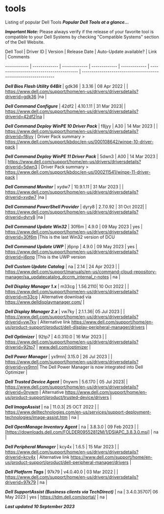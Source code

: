 # tools
Listing of popular Dell Tools
***Popular Dell Tools at a glance...*** 

 

***Important Note:*** Please always verify if the release of your favorite tool is compatible to your Dell Systems by checking "Compatible Systems" section of the Dell Website.  

 

Dell Tool | Driver ID | Version | Release Date | Auto-Update available? | Link | Comments 

------------ | ------------- | ------------- | ------------- | ------------- | ----------------------------------------- | ---------------------------------------------------------------- 

***Dell Bios Flash Utility 64Bit*** | gdk36 | 3.3.16 | 08 Apr 2022 | | https://www.dell.com/support/home/en-us/drivers/driversdetails?driverid=gdk36 |na | 

***Dell Command Configure*** | 42df2 | 4.10.1.11 | 31 Mar 2023| | https://www.dell.com/support/home/en-us/drivers/driversdetails?driverid=42df2|na | 

***Dell Command Deploy WinPE 10 Driver Pack*** | f8jyy | A30 | 14 Mar 2023 | | https://www.dell.com/support/home/en-us/drivers/driversdetails?driverid=f8jyy | Driver Pack summary > https://www.dell.com/support/kbdoc/en-us/000108642/winpe-10-driver-pack | 

***Dell Command Deploy WinPE 11 Driver Pack*** | 5dwn3 | A00 | 14 Mar 2023 | | https://www.dell.com/support/home/en-us/drivers/driversdetails?driverid=5dwn3 | Driver Pack summary > https://www.dell.com/support/kbdoc/en-us/000211541/winpe-11-driver-pack | 

***Dell Command Monitor*** | xydw7 | 10.9.1.11 | 31 Mar 2023 | | https://www.dell.com/support/home/en-us/drivers/driversdetails?driverid=xydw7 |na | 

***Dell Command PowerShell Provider*** | dyry8 | 2.7.0.92 | 31 Oct 2022| | https://www.dell.com/support/home/en-us/drivers/driversdetails?driverid=dyry8 |na | 

***Dell Command Update Win32*** | 30f6m | 4.9.0 | 09 May 2023 | yes | https://www.dell.com/support/home/en-us/drivers/driversdetails?driverid=30f6m |This is the last Win32 version of DCU 

***Dell Command Update UWP*** | j6pnp | 4.9.0 | 09 May 2023 | yes | https://www.dell.com/support/home/en-us/drivers/driversdetails?driverid=j6pnp |This is the UWP version 

***Dell Custom Update Catalog*** | na | 2.14 | 24 Apr 2023 | | https://www.dell.com/support/manuals/en-us/command-cloud-repository-manager/sa_updatecatalog_dccrm_internal_r-notes | na | 

***Dell Display Manager 1.x*** | m33cg | 1.56.2110| 10 Oct 2022 | | https://www.dell.com/support/home/en-us/drivers/driversdetails?driverid=m33cg | Alternative download via https://www.delldisplaymanager.com/ |  

***Dell Display Manager 2.x*** | vw7ky | 2.1.1.36| 05 Jul 2023 | | https://www.dell.com/support/home/en-us/drivers/driversdetails?driverid=vw7ky | Alternative link https://www.dell.com/support/home/en-us/product-support/product/dell-display-peripheral-manager/drivers |  

***Dell Optimizer*** | 92tp7 | 4.0.310.0 | 16 Mar 2023 |  | https://www.dell.com/support/home/en-us/drivers/driversdetails?driverid=92tp7 | www.dell.com/optimizer | 

***Dell Power Manager*** | yx9mn| 3.15.0 | 26 Jul 2023 | | https://www.dell.com/support/home/en-us/drivers/driversdetails?driverid=yx9mn| The Dell Power Manager is now integrated into Dell Optimizer | 

***Dell Trusted Device Agent*** | 0nywm | 5.6.170 | 05 Jul 2023| | https://www.dell.com/support/home/en-us/drivers/driversdetails?driverid=0nywm | Alternative https://www.dell.com/support/home/en-us/product-support/product/trusted-device/drivers | 

***Dell ImageAssist*** | na | 11.0.3| 25 OCT 2022 | | https://www.delltechnologies.com/en-us/services/support-deployment-technologies/image-assist.htm | na | 

***Dell OpenManage Inventory Agent*** | na | 3.8.3.0 | 09 Feb 2023 | | [https://downloads.dell.com/FOLDER09552812M/1/DSIAPC_3.8.3.0.msi] | na | 

***Dell Peripheral Manager*** | kcy4x | 1.6.5 | 15 Mar 2023 | | https://www.dell.com/support/home/en-us/drivers/driversdetails?driverid=kcy4x | Alternative link https://www.dell.com/support/home/en-us/product-support/product/dell-peripheral-manager/drivers | 

***Dell Platform Tags*** | 97k79 | v4.0.40.0 | 03 Mar 2022 | | https://www.dell.com/support/home/en-us/drivers/driversdetails?driverid=97k79 | na | 

***Dell SupportAssist (Business clients via TechDirect)*** | na | 3.4.0.35707| 06 May 2023 | yes | https://tdm.dell.com/portal/ | na | 

 

 

***Last updated 10 September 2023*** 
